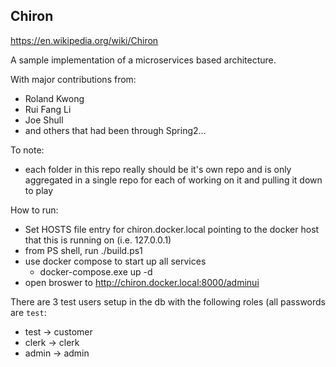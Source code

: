 ## Chiron

https://en.wikipedia.org/wiki/Chiron

A sample implementation of a microservices based architecture.

With major contributions from:
* Roland Kwong
* Rui Fang Li
* Joe Shull
* and others that had been through Spring2...

To note:
* each folder in this repo really should be it's own repo and is only aggregated in a single repo for each of working on it and pulling it down to play

How to run:
* Set HOSTS file entry for chiron.docker.local pointing to the docker host that this is running on (i.e. 127.0.0.1)
* from PS shell, run ./build.ps1
* use docker compose to start up all services
    * docker-compose.exe up -d
* open broswer to http://chiron.docker.local:8000/adminui

There are 3 test users setup in the db with the following roles (all passwords are `test`:
* test -> customer
* clerk -> clerk
* admin -> admin
